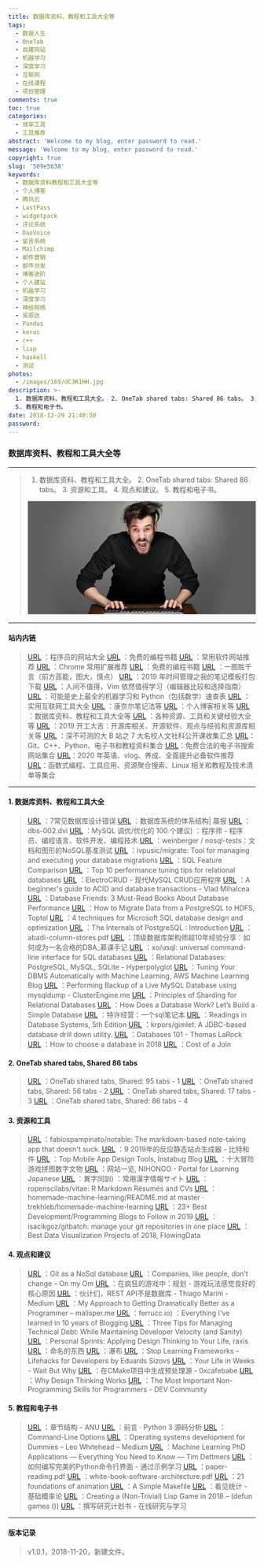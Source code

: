 ```yaml
---
title: 数据库资料、教程和工具大全等
tags:
  - 数据人生
  - OneTab
  - 自建网站
  - 机器学习
  - 深度学习
  - 互联网
  - 在线课程
  - 项目管理
comments: true
toc: true
categories:
  - 效率工具
  - 工具推荐
abstract: 'Welcome to my blog, enter password to read.'
message: 'Welcome to my blog, enter password to read.'
copyright: true
slug: '509e5638'
keywords:
  - 数据库资料教程和工具大全等
  - 个人博客
  - 腾讯云
  - LastPass
  - widgetpack
  - 评论系统
  - DaoVoice
  - 留言系统
  - Mailchimp
  - 邮件营销
  - 邮件分发
  - 博客进阶
  - 个人建站
  - 机器学习
  - 深度学习
  - 神经网络
  - 吴恩达
  - Pandas
  - keras
  - c++
  - lisp
  - haskell
  - 测试
photos:
  - /images/169/dC3K1HH.jpg
description: >-
  1. 数据库资料、教程和工具大全。 2. OneTab shared tabs: Shared 86 tabs。 3. 资源和工具。 4. 观点和建议。
  5. 教程和电子书。
date: 2018-12-29 21:40:50
password:
---
```

<script type="text/javascript" src="/assets/js/dist/bai.js"></script>

### 数据库资料、教程和工具大全等
---
> 1. 数据库资料、教程和工具大全。 2. OneTab shared tabs: Shared 86 tabs。 3. 资源和工具。 4. 观点和建议。 5. 教程和电子书。
>
> ![angry-data-modeler](/images/169/gup22Ne.jpg)

---
#### 站内内链
> [URL](/archives/4f25f01c.html) ：程序员的网站大全
> [URL](/archives/5cc771ed.html) ：免费的编程书籍
> [URL](/archives/6f958ce8.html) ：常用软件网站推荐
> [URL](/archives/d8d6241.html) ：Chrome 常用扩展推荐
> [URL](/archives/5cc771ed.html) ：免费的编程书籍
> [URL](/archives/ba320aa2.html) ：一图胜千言（前方高能，图大，慎点）
> [URL](/archives/15582198.html) ：2019 年时间管理之我的笔记模板打包下载
> [URL](/archives/a7a1df11.html) ：人间不值得，Vim 依然值得学习（编辑器比较和选择指南）
> [URL](/archives/5bf43b3d.html) ：可能是史上最全的机器学习和 Python（包括数学）速查表
> [URL](/archives/ecc73a73.html) ：实用互联网工具大全
> [URL](/archives/9e708c90.html) ：康奈尔笔记法等
> [URL](/archives/4875a258.html) ：个人博客相关等
> [URL](/archives/509e5638.html) ：数据库资料、教程和工具大全等
> [URL](/archives/278fb2c3.html) ：各种资源、工具和关键经验大全等
> [URL](/archives/95dd51c2.html) ：2019 开工大吉：开源库相关、开源软件、观点与经验和资源库相关等
> [URL](/archives/fc12363.html) ：深不可测的大 B 站之 7 大名校人文社科公开课收集汇总
> [URL](/archives/466f229b.html)：Git、C++、Python、电子书和教程资料集合
> [URL](/archives/a01af253.html)：免费合法的电子书搜索网站集合
> [URL](/archives/ae7b451b.html)：2020 年英语、vlog、养成、全面提升必备软件推荐
> [URL](/archives/efb3067c.html)：函数式编程、工具应用、资源聚合搜索、Linux 相关和教程及技术清单等集合
---

#### 1. 数据库资料、教程和工具大全
> [URL](https://www.vertabelo.com/blog/technical-articles/7-common-database-design-errors) ：7常见数据库设计错误
> [URL](https://blog.acolyer.org/2015/01/20/architecture-of-a-database-system/) ：数据库系统的体系结构| 晨报
> [URL](http://db.cs.berkeley.edu/papers/fntdb07-architecture.pdf) ：dbs-002.dvi
> [URL](http://www.techug.com/post/paddx.html) ：MySQL 调优/优化的 100 个建议) ：程序师 - 程序员、编程语言、软件开发、编程技术
> [URL](https://github.com/weinberger/nosql-tests) ：weinberger / nosql-tests：文档和图形的NoSQL基准测试
> [URL](https://github.com/ivpusic/migrate) ：ivpusic/migrate: Tool for managing and executing your database migrations
> [URL](http://www.sql-workbench.eu/dbms_comparison.html) ：SQL Feature Comparison
> [URL](http://web.synametrics.com/top10performancetips.htm) ：Top 10 performance tuning tips for relational databases
> [URL](http://garrylachman.github.io/ElectroCRUD/?s=6) ：ElectroCRUD - 现代MySQL CRUD应用程序
> [URL](https://vladmihalcea.com/a-beginners-guide-to-acid-and-database-transactions/) ：A beginner's guide to ACID and database transactions - Vlad Mihalcea
> [URL](http://databasefriends.blogspot.com/2015/05/3-must-read-books-about-database.html) ：Database Friends: 3 Must-Read Books About Database Performance
> [URL](https://www.toptal.com/database/hdfs-tutorial-data-migration-from-postgresql) ：How to Migrate Data from a PostgreSQL to HDFS, Toptal
> [URL](https://www.apriorit.com/dev-blog/421-microsoft-sql-optimization) ：4 techniques for Microsoft SQL database design and optimization
> [URL](http://www.interdb.jp/pg/index.html) ：The Internals of PostgreSQL : Introduction
> [URL](http://db.csail.mit.edu/pubs/abadi-column-stores.pdf) ：abadi-column-stores.pdf
> [URL](http://www.imooc.com/article/8977) ：顶级数据库架构师超10年经验分享：如何成为一名合格的DBA_慕课手记
> [URL](https://github.com/xo/usql) ：xo/usql: universal command-line interface for SQL databases
> [URL](http://hyperpolyglot.org/db) ：Relational Databases: PostgreSQL, MySQL, SQLite - Hyperpolyglot
> [URL](https://aws.amazon.com/cn/blogs/machine-learning/tuning-your-dbms-automatically-with-machine-learning/?tag=vglnk-c1507-20) ：Tuning Your DBMS Automatically with Machine Learning, AWS Machine Learning Blog
> [URL](https://clusterengine.me/performing-backup-of-a-live-mysql-database-using-mysqldump/) ：Performing Backup of a Live MySQL Database using mysqldump - ClusterEngine.me
> [URL](https://www.citusdata.com/blog/2017/08/09/principles-of-sharding-for-relational-databases/) ：Principles of Sharding for Relational Databases
> [URL](https://cstack.github.io/db_tutorial/) ：How Does a Database Work? Let’s Build a Simple Database
> [URL](https://franchise.cloud/) ：特许经营：一个sql笔记本
> [URL](http://www.redbook.io/) ：Readings in Database Systems, 5th Edition
> [URL](https://github.com/krpors/gimlet) ：krpors/gimlet: A JDBC-based database drill down utility.
> [URL](https://thomaslarock.com/2018/07/databases-101/) ：Databases 101 - Thomas LaRock
> [URL](https://arcentry.com/blog/choosing-a-database-in-2018/) ：How to choose a database in 2018
> [URL](https://www.brianlikespostgres.com/cost-of-a-join.html) ：Cost of a Join

#### 2. OneTab shared tabs, Shared 86 tabs
> [URL](https://www.one-tab.com/page/iuhaZwpoSqy-HEeuMIdooA) ：OneTab shared tabs, Shared: 95 tabs - 1
> [URL](https://www.one-tab.com/page/ho5KXw-lQBSp2QeHzWIcWQ) ：OneTab shared tabs, Shared: 56 tabs - 2
> [URL](https://www.one-tab.com/page/J8HZPLQHRzukA0PhqdS4Ww) ：OneTab shared tabs, Shared: 17 tabs - 3
> [URL](https://www.one-tab.com/page/Vpr7hsrNThSFGReMMfmNsw) ：OneTab shared tabs, Shared: 86 tabs - 4

#### 3. 资源和工具
> [URL](https://github.com/fabiospampinato/notable) ：fabiospampinato/notable: The markdown-based note-taking app that doesn't suck.
> [URL](https://blog.bitsrc.io/9-react-static-site-generators-for-2019-f54a66e519d2) ：9 2019年的反应静态站点生成器 - 比特和件
> [URL](https://instabug.com/blog/mobile-app-design-tools/?utm_source=reddit&utm_medium=social&utm_campaign=programming&utm_content=mobile_app_design_tools) ：Top Mobile App Design Tools, Instabug Blog
> [URL](https://www.filfre.net/2018/11/ten-great-adventure-game-puzzles/) ：十大冒险游戏拼图数字文物
> [URL](https://nihongo-e-na.com/chi/zhcn/) ：网站一览, NIHONGO - Portal for Learning Japanese
> [URL](https://joyokanji.info/iji.html?a) ：異字同訓) ：常用漢字情報サイト
> [URL](https://github.com/ropenscilabs/vitae) ：ropenscilabs/vitae: R Markdown Résumés and CVs
> [URL](https://github.com/trekhleb/homemade-machine-learning/blob/master/README.md) ：homemade-machine-learning/README.md at master · trekhleb/homemade-machine-learning
> [URL](https://aircto.com/blog/best-development-programming-blogs/) ：23+ Best Development/Programming Blogs to Follow in 2019
> [URL](https://github.com/isacikgoz/gitbatch) ：isacikgoz/gitbatch: manage your git repositories in one place
> [URL](https://flowingdata.com/2018/12/27/best-data-visualization-projects-of-2018/) ：Best Data Visualization Projects of 2018, FlowingData

#### 4. 观点和建议
> [URL](https://www.kenneth-truyers.net/2016/10/13/git-nosql-database/) ：Git as a NoSql database
> [URL](https://om.co/2018/07/18/companies-like-people-dont-change/?utm_source=wanqu.co&utm_campaign=Wanqu+Daily&utm_medium=website) ：Companies, like people, don’t change – On my Om
> [URL](https://frictionalgames.blogspot.com/2017/05/planning-core-reason-why-gameplay-feels.html) ：在疯狂的游戏中：规划 - 游戏玩法感觉良好的核心原因
> [URL](https://medium.com/@marinithiago/guys-rest-apis-are-not-databases-60db4e1120e4) ：伙计们，REST API不是数据库 - Thiago Marini - Medium
> [URL](https://malisper.me/my-approach-to-getting-dramatically-better-as-a-programmer/?utm_source=wanqu.co&utm_campaign=Wanqu+Daily&utm_medium=website) ：My Approach to Getting Dramatically Better as a Programmer – malisper.me
> [URL](https://ferrucc.io/posts/starting-a-blog/) ：ferrucc.io) ：Everything I've learned in 10 years of Blogging
> [URL](https://medium.com/appsflyer/three-tips-for-managing-technical-debt-while-maintaining-developer-velocity-and-sanity-f3d4a080052c) ：Three Tips for Managing Technical Debt: While Maintaining Developer Velocity (and Sanity)
> [URL](https://praxis.fortelabs.co/personal-sprints-applying-design-thinking-to-your-life/?utm_source=wanqu.co&utm_campaign=Wanqu+Daily&utm_medium=website) ：Personal Sprints: Applying Design Thinking to Your Life, raxis
> [URL](https://en.rmcreative.ru/blog/naming-things/) ：命名的东西
> [URL](http://beza1e1.tuxen.de/waterfall.html) ：瀑布
> [URL](https://sizovs.net/2018/12/17/stop-learning-frameworks/) ：Stop Learning Frameworks – Lifehacks for Developers by Eduards Sizovs
> [URL](https://waitbutwhy.com/2014/05/life-weeks.html) ：Your Life in Weeks - Wait But Why
> [URL](http://anadoxin.org/blog/generating-preprocessed-sources-in-cmake-projects.html) ：在CMake项目中生成预处理源 - 0xcafebabe
> [URL](https://hbr.org/2018/09/why-design-thinking-works) ：Why Design Thinking Works
> [URL](https://dev.to/aspittel/the-most-important-non-programming-skills-for-programmers-iii) ：The Most Important Non-Programming Skills for Programmers - DEV Community

#### 5. 教程和电子书
> [URL](http://www.anu.edu.au/students/learning-development/research-writing/chapter-writing/chapter-structures) ：章节结构 - ANU
> [URL](https://flaggo.github.io/python3-source-code-analysis/) ：前言 · Python 3 源码分析
> [URL](http://www.catb.org/esr/writings/taoup/html/ch10s05.html) ：Command-Line Options
> [URL](https://medium.com/@lduck11007/operating-systems-development-for-dummies-3d4d786e8ac) ：Operating systems development for Dummies – Leo Whitehead – Medium
> [URL](http://timdettmers.com/2018/11/26/phd-applications/) ：Machine Learning PhD Applications — Everything You Need to Know — Tim Dettmers
> [URL](https://blog.sicara.com/perfect-python-command-line-interfaces-7d5d4efad6a2) ：如何编写完美的Python命令行界面 - 通过示例学习
> [URL](https://blizzard.cs.uwaterloo.ca/keshav/home/Papers/data/07/paper-reading.pdf) ：paper-reading.pdf
> [URL](https://share.composieux.fr/white-book-software-architecture.pdf) ：white-book-software-architecture.pdf
> [URL](http://www.angryanimator.com/word/2018/04/23/21-foundations-of-animation/) ：21 foundations of animation
> [URL](https://www.centennialsoftwaresolutions.com/blog/a-simple-makefile) ：A Simple Makefile
> [URL](https://seeing-theory.brown.edu/basic-probability/cn.html) ：看见统计 - 基础概率论
> [URL](https://defungames.com/2018/12/creating-a-non-trivial-lisp-game-in-2018/) ：Creating a (Non-Trivial) Lisp Game in 2018 – (defun games ())
> [URL](https://www.monash.edu/rlo/graduate-research-writing/write-the-thesis/writing-a-research-proposal) ：撰写研究计划书 - 在线研究与学习

---

#### 版本记录
> v1.0.1，2018-11-20，新建文件。
